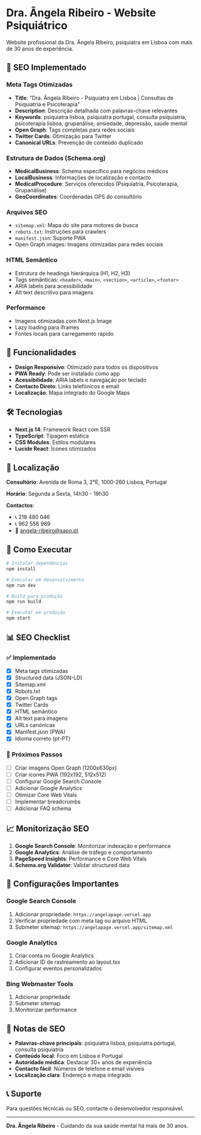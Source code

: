 # Dra. Ângela Ribeiro - Website Psiquiátrico

Website profissional da Dra. Ângela Ribeiro, psiquiatra em Lisboa com mais de 30 anos de experiência.

## 🚀 SEO Implementado

### Meta Tags Otimizadas
- **Title**: "Dra. Ângela Ribeiro - Psiquiatra em Lisboa | Consultas de Psiquiatria e Psicoterapia"
- **Description**: Descrição detalhada com palavras-chave relevantes
- **Keywords**: psiquiatra lisboa, psiquiatra portugal, consulta psiquiatria, psicoterapia lisboa, grupanálise, ansiedade, depressão, saúde mental
- **Open Graph**: Tags completas para redes sociais
- **Twitter Cards**: Otimização para Twitter
- **Canonical URLs**: Prevenção de conteúdo duplicado

### Estrutura de Dados (Schema.org)
- **MedicalBusiness**: Schema específico para negócios médicos
- **LocalBusiness**: Informações de localização e contacto
- **MedicalProcedure**: Serviços oferecidos (Psiquiatria, Psicoterapia, Grupanálise)
- **GeoCoordinates**: Coordenadas GPS do consultório

### Arquivos SEO
- `sitemap.xml`: Mapa do site para motores de busca
- `robots.txt`: Instruções para crawlers
- `manifest.json`: Suporte PWA
- Open Graph images: Imagens otimizadas para redes sociais

### HTML Semântico
- Estrutura de headings hierárquica (H1, H2, H3)
- Tags semânticas: `<header>`, `<main>`, `<section>`, `<article>`, `<footer>`
- ARIA labels para acessibilidade
- Alt text descritivo para imagens

### Performance
- Imagens otimizadas com Next.js Image
- Lazy loading para iframes
- Fontes locais para carregamento rápido

## 📱 Funcionalidades

- **Design Responsivo**: Otimizado para todos os dispositivos
- **PWA Ready**: Pode ser instalado como app
- **Acessibilidade**: ARIA labels e navegação por teclado
- **Contacto Direto**: Links telefónicos e email
- **Localização**: Mapa integrado do Google Maps

## 🛠 Tecnologias

- **Next.js 14**: Framework React com SSR
- **TypeScript**: Tipagem estática
- **CSS Modules**: Estilos modulares
- **Lucide React**: Ícones otimizados

## 📍 Localização

**Consultório**: Avenida de Roma 3, 2°E, 1000-260 Lisboa, Portugal

**Horário**: Segunda a Sexta, 14h30 - 19h30

**Contactos**:
- 📞 218 480 046
- 📞 962 556 989
- 📧 angela-ribeiro@sapo.pt

## 🚀 Como Executar

```bash
# Instalar dependências
npm install

# Executar em desenvolvimento
npm run dev

# Build para produção
npm run build

# Executar em produção
npm start
```

## 📊 SEO Checklist

### ✅ Implementado
- [x] Meta tags otimizadas
- [x] Structured data (JSON-LD)
- [x] Sitemap.xml
- [x] Robots.txt
- [x] Open Graph tags
- [x] Twitter Cards
- [x] HTML semântico
- [x] Alt text para imagens
- [x] URLs canónicas
- [x] Manifest.json (PWA)
- [x] Idioma correto (pt-PT)

### 🔄 Próximos Passos
- [ ] Criar imagens Open Graph (1200x630px)
- [ ] Criar ícones PWA (192x192, 512x512)
- [ ] Configurar Google Search Console
- [ ] Adicionar Google Analytics
- [ ] Otimizar Core Web Vitals
- [ ] Implementar breadcrumbs
- [ ] Adicionar FAQ schema

## 📈 Monitorização SEO

1. **Google Search Console**: Monitorizar indexação e performance
2. **Google Analytics**: Análise de tráfego e comportamento
3. **PageSpeed Insights**: Performance e Core Web Vitals
4. **Schema.org Validator**: Validar structured data

## 🔧 Configurações Importantes

### Google Search Console
1. Adicionar propriedade: `https://angelapage.vercel.app`
2. Verificar propriedade com meta tag ou arquivo HTML
3. Submeter sitemap: `https://angelapage.vercel.app/sitemap.xml`

### Google Analytics
1. Criar conta no Google Analytics
2. Adicionar ID de rastreamento ao layout.tsx
3. Configurar eventos personalizados

### Bing Webmaster Tools
1. Adicionar propriedade
2. Submeter sitemap
3. Monitorizar performance

## 📝 Notas de SEO

- **Palavras-chave principais**: psiquiatra lisboa, psiquiatra portugal, consulta psiquiatria
- **Conteúdo local**: Foco em Lisboa e Portugal
- **Autoridade médica**: Destacar 30+ anos de experiência
- **Contacto fácil**: Números de telefone e email visíveis
- **Localização clara**: Endereço e mapa integrado

## 📞 Suporte

Para questões técnicas ou SEO, contacte o desenvolvedor responsável.

---

**Dra. Ângela Ribeiro** - Cuidando da sua saúde mental há mais de 30 anos.

